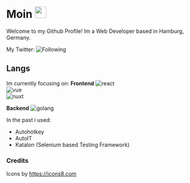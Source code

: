 # Moin <img src="https://imgur.com/3Txuraz.gif" width="30px">

Welcome to my Github Profile!
Im a Web Developer based in Hamburg, Germany.


My Twitter:
![Following](https://img.shields.io/twitter/follow/Finnyooo?label=Follow&style=social)


## Langs

Im currently focusing on:
<b>Frontend</b>
<img src="https://img.icons8.com/plasticine/100/000000/react.png" alt="react"/> <br>
<img src="https://img.icons8.com/color/100/000000/vue-js.png" alt="vue"/> <br>
<img src="https://img.icons8.com/external-tal-revivo-color-tal-revivo/100/000000/external-nuxt-js-a-free-and-open-source-web-application-framework-logo-color-tal-revivo.png" alt="nuxt" /> <br>

<b>Backend</b>
<img src="https://img.icons8.com/color/100/000000/golang.png" alt="golang" />

In the past i used:
- Autohotkey
- AutoIT
- Katalon (Selenium based Testing Framework)


### Credits
Icons by https://icons8.com
